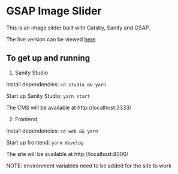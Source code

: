 # GSAP Image Slider

This is an image slider built with Gatsby, Sanity and GSAP.

The live version can be viewed [here](https://gsap-image-slider.netlify.app/)

## To get up and running

1. Sanity Studio

Install dependencies: `cd studio && yarn`

Start up Sanity Studio: `yarn start`

The CMS will be available at http://localhost:3333/

2. Frontend

Install dependencies: `cd web && yarn`

Start up frontend: `yarn develop`

The site will be available at http://localhost:8000/

NOTE: environment variables need to be added for the site to work
